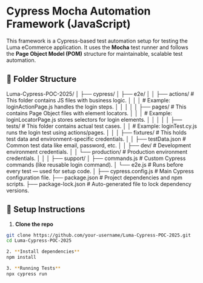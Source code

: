 # Cypress Mocha Automation Framework (JavaScript)

This framework is a Cypress-based test automation setup for testing the Luma eCommerce application. It uses the **Mocha** test runner and follows the **Page Object Model (POM)** structure for maintainable, scalable test automation.

## 📁 Folder Structure

Luma-Cypress-POC-2025/
│
├── cypress/
│   ├── e2e/
│   │   ├── actions/               # This folder contains JS files with business logic.
│   │   │                          # Example: loginActionPage.js handles the login steps.
│   │   │
│   │   ├── pages/                 # This contains Page Object files with element locators.
│   │   │                          # Example: loginLocatorPage.js stores selectors for login elements.
│   │   │
│   │   ├── tests/                 # This folder contains actual test cases.
│   │                              # Example: loginTest.cy.js runs the login test using actions/pages.
│   │
│   ├── fixtures/                  # This holds test data and environment-specific credentials.
│   │   ├── testData.json          # Common test data like email, password, etc.
│   │   ├── dev/                   # Development environment credentials.
│   │   └── production/            # Production environment credentials.
│   │
│   ├── support/
│       ├── commands.js            # Custom Cypress commands (like reusable login command).
│       └── e2e.js                 # Runs before every test — used for setup code.
│
├── cypress.config.js              # Main Cypress configuration file.
├── package.json                   # Project dependencies and npm scripts.
├── package-lock.json              # Auto-generated file to lock dependency versions.


## 🔧 Setup Instructions

1. **Clone the repo**

```bash
git clone https://github.com/your-username/Luma-Cypress-POC-2025.git
cd Luma-Cypress-POC-2025

2. **Install dependencies**
npm install

3. **Running Tests**
npx cypress run



